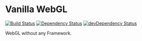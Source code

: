 # Vanilla WebGL


[![Build Status](https://travis-ci.org/davidspinat/vanilla-webgl.svg)](https://travis-ci.org/davidspinat/vanilla-webgl)
[![Dependency Status](https://david-dm.org/davidspinat/vanilla-webgl.svg?theme=shields.io)](https://david-dm.org/davidspinat/vanilla-webgl)
[![devDependency Status](https://david-dm.org/davidspinat/vanilla-webgl/dev-status.svg?theme=shields.io)](https://david-dm.org/davidspinat/vanilla-webgl#info=devDependencies)

WebGL without any Framework.
